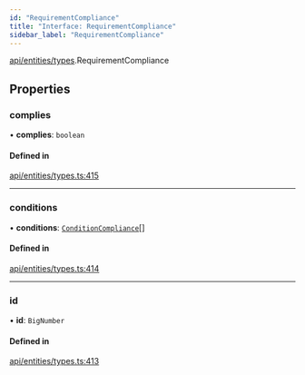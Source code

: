 ```yaml
---
id: "RequirementCompliance"
title: "Interface: RequirementCompliance"
sidebar_label: "RequirementCompliance"
---
```


[api/entities/types](../../../../../modules/API/Entities/Types/Types.md).RequirementCompliance

## Properties

### complies

• **complies**: `boolean`

#### Defined in

[api/entities/types.ts:415](https://github.com/PolymeshAssociation/polymesh-sdk/blob/b55e63737/src/api/entities/types.ts#L415)

___

### conditions

• **conditions**: [`ConditionCompliance`](../ConditionCompliance/ConditionCompliance.md)[]

#### Defined in

[api/entities/types.ts:414](https://github.com/PolymeshAssociation/polymesh-sdk/blob/b55e63737/src/api/entities/types.ts#L414)

___

### id

• **id**: `BigNumber`

#### Defined in

[api/entities/types.ts:413](https://github.com/PolymeshAssociation/polymesh-sdk/blob/b55e63737/src/api/entities/types.ts#L413)
